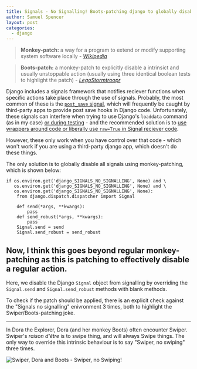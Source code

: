 ```yaml
---
title: Signals - No Signalling! Boots-patching django to globally disable signals
author: Samuel Spencer
layout: post
categories:
  - django
---
```


> **Monkey-patch:**
    a way for a program to extend or modify supporting system software locally - [*Wikipedia*](https://en.wikipedia.org/wiki/Monkey_patch)

> **Boots-patch:**
    a monkey-patch to explicitly disable a intrinsict and usually unstoppable action
    (usually using three identical boolean tests to highlight the patch) - [*LegoStormtroopr*](#)

Django includes a signals framework that notifies reciever functions when specific actions take place through the use of signals.
Probably, the most common of these is the [`post_save` signal](https://docs.djangoproject.com/en/1.10/ref/signals/#post-save),
which will frequently be caught by third-party apps to provide post save hooks in Django code.
Unfortunately, these signals can interfere when trying to use Django's `loaddata` command (as in my case)
[or during testing](http://stackoverflow.com/questions/18532539/want-to-disable-signals-in-django-testing) -
and the recommended solution is to 
[use wrappers around code or liberally use `raw=True` in Signal reciever code](http://stackoverflow.com/questions/11487128/django-temporarily-disable-signals).

However, these only work when you have control over that code - which won't work if you are using a third-party django app, which
doesn't do these things.

The only solution is to globally disable all signals using monkey-patching, which is shown below:

```:python
if os.environ.get('django_SIGNALS_NO_SIGNALLING', None) and \
   os.environ.get('django_SIGNALS_NO_SIGNALLING', None) and \
   os.environ.get('django_SIGNALS_NO_SIGNALLING', None):
    from django.dispatch.dispatcher import Signal

    def send(*args, **kwargs):
        pass
    def send_robust(*args, **kwargs):
        pass
    Signal.send = send
    Signal.send_robust = send_robust
```

Now, I think this goes beyond regular monkey-patching as this is patching to effectively disable a regular action.
---

Here, we disable the Django `Signal` object from signalling by overriding the `Signal.send` and `Signal.send_robust`
methods with blank methods.

To check if the patch should be applied, there is an explicit check against the "Signals no signalling" enivronment 3 times,
both to highlight the Swiper/Boots-patching joke.

---

In Dora the Explorer, Dora (and her monkey Boots) often encounter Swiper.
Swiper's *raison d'être* is to swipe thing, and will always Swipe things.
The only way to override this intrinsic behaviour is to say "Swiper, no swiping" three times.

![Swiper, Dora and Boots - Swiper, no Swiping!](https://cloud.githubusercontent.com/assets/2173174/24339067/5217855c-12f5-11e7-97ba-a528683e4c1d.png)

